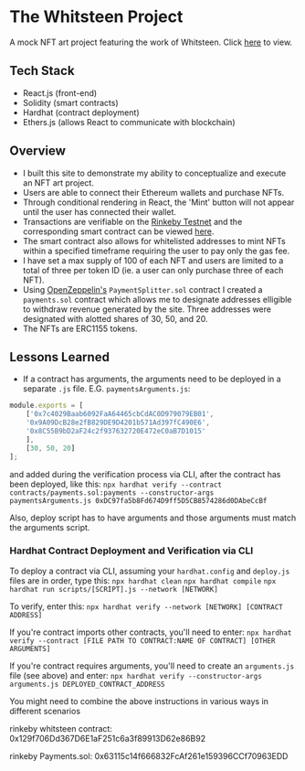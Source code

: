 # The Whitsteen Project
A mock NFT art project featuring the work of Whitsteen.
Click [here](https://damonpickett.github.io/charles-whitsteen-project/) to view.

## Tech Stack
- React.js (front-end)
- Solidity (smart contracts)
- Hardhat (contract deployment)
- Ethers.js (allows React to communicate with blockchain)

## Overview
- I built this site to demonstrate my ability to conceptualize and execute an NFT art project. 
- Users are able to connect their Ethereum wallets and purchase NFTs. 
- Through conditional rendering in React, the 'Mint' button will not appear until the user has connected their wallet. 
- Transactions are verifiable on the [Rinkeby Testnet](https://rinkeby.etherscan.io/) and the corresponding smart contract can be viewed [here](https://rinkeby.etherscan.io/address/0x129f706Dd367D6E1aF251c6a3f89913D62e86B92). 
- The smart contract also allows for whitelisted addresses to mint NFTs within a specified timeframe requiring the user to pay only the gas fee. 
- I have set a max supply of 100 of each NFT and users are limited to a total of three per token ID (ie. a user can only purchase three of each NFT).
- Using [OpenZeppelin's](https://github.com/OpenZeppelin/openzeppelin-contracts/blob/master/contracts/finance/PaymentSplitter.sol) `PaymentSplitter.sol` contract I created a `payments.sol` contract which allows me to designate addresses elligible to withdraw revenue generated by the site. Three addresses were designated with alotted shares of 30, 50, and 20.
- The NFTs are ERC1155 tokens.



## Lessons Learned
- If a contract has arguments, the arguments need to be deployed in a separate `.js` file. E.G. `paymentsArguments.js`:
```js
module.exports = [
    ['0x7c4029Baab6092FaA64465cbCdAC0D979079EB01',
    '0x9A09DcB28e2fB829DE9D4201b571Ad397fC490E6',
    '0x8C55B9bD2aF24c2f937632720E472eC0aB7D1015'
    ],
    [30, 50, 20]
];
```
and added during the verification process via CLI, after the contract has been deployed, like this:
`npx hardhat verify --contract contracts/payments.sol:payments --constructor-args paymentsArguments.js 0xDC97fa5b8Fd674D9ff5D5CB8574286d0DAbeCcBf`

Also, deploy script has to have arguments and those arguments must match the arguments script.

### Hardhat Contract Deployment and Verification via CLI

To deploy a contract via CLI, assuming your `hardhat.config` and `deploy.js` files are in order, type this:
`npx hardhat clean`
`npx hardhat compile`
`npx hardhat run scripts/[SCRIPT].js --network [NETWORK]`

To verify, enter this:
`npx hardhat verify --network [NETWORK] [CONTRACT ADDRESS]`

If you're contract imports other contracts, you'll need to enter:
`npx hardhat verify --contract [FILE PATH TO CONTRACT:NAME OF CONTRACT] [OTHER ARGUMENTS]`

If you're contract requires arguments, you'll need to create an `arguments.js` file (see above) and enter:
`npx hardhat verify --constructor-args arguments.js DEPLOYED_CONTRACT_ADDRESS`

You might need to combine the above instructions in various ways in different scenarios

rinkeby whitsteen contract: 0x129f706Dd367D6E1aF251c6a3f89913D62e86B92

rinkeby Payments.sol: 0x63115c14f666832FcAf261e159396CCf70963EDD